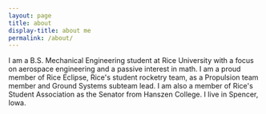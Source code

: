 ```yaml
---
layout: page
title: about
display-title: about me
permalink: /about/
---
```

I am a B.S. Mechanical Engineering student at Rice University with a focus on aerospace engineering and a passive interest in math. I am a proud member of Rice Eclipse, Rice's student rocketry team, as a Propulsion team member and Ground Systems subteam lead. I am also a member of Rice's Student Association as the Senator from Hanszen College. I live in Spencer, Iowa.
